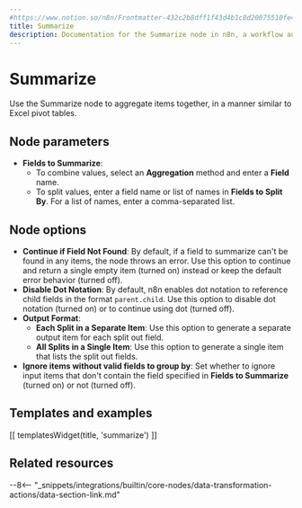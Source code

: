 ```yaml
---
#https://www.notion.so/n8n/Frontmatter-432c2b8dff1f43d4b1c8d20075510fe4
title: Summarize
description: Documentation for the Summarize node in n8n, a workflow automation platform. Includes guidance on usage, and links to examples.
---
```


# Summarize

Use the Summarize node to aggregate items together, in a manner similar to Excel pivot tables.

## Node parameters

* **Fields to Summarize**: 
	* To combine values, select an **Aggregation** method and enter a **Field** name.
	* To split values, enter a field name or list of names in **Fields to Split By**. For a list of names, enter a comma-separated list.

## Node options

* **Continue if Field Not Found**: By default, if a field to summarize can't be found in any items, the node throws an error. Use this option to continue and return a single empty item (turned on) instead or keep the default error behavior (turned off).
* **Disable Dot Notation**: By default, n8n enables dot notation to reference child fields in the format `parent.child`. Use this option to disable dot notation (turned on) or to continue using dot (turned off).
* **Output Format**:
	* **Each Split in a Separate Item**: Use this option to generate a separate output item for each split out field.
	* **All Splits in a Single Item**: Use this option to generate a single item that lists the split out fields.
* **Ignore items without valid fields to group by**: Set whether to ignore input items that don't contain the field specified in **Fields to Summarize** (turned on) or not (turned off).

## Templates and examples

<!-- see https://www.notion.so/n8n/Pull-in-templates-for-the-integrations-pages-37c716837b804d30a33b47475f6e3780 -->
[[ templatesWidget(title, 'summarize') ]]

## Related resources

--8<-- "_snippets/integrations/builtin/core-nodes/data-transformation-actions/data-section-link.md"

